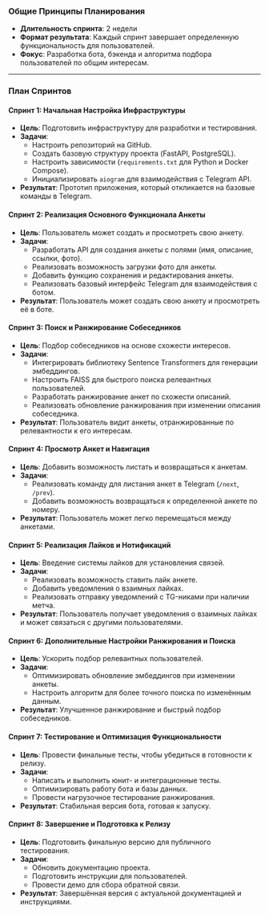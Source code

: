 ### Общие Принципы Планирования
- **Длительность спринта**: 2 недели
- **Формат результата**: Каждый спринт завершает определенную функциональность для пользователей.
- **Фокус**: Разработка бота, бэкенда и алгоритма подбора пользователей по общим интересам.

---

### План Спринтов

#### **Спринт 1: Начальная Настройка Инфраструктуры**
- **Цель**: Подготовить инфраструктуру для разработки и тестирования.
- **Задачи**:
  - Настроить репозиторий на GitHub.
  - Создать базовую структуру проекта (FastAPI, PostgreSQL).
  - Настроить зависимости (`requirements.txt` для Python и Docker Compose).
  - Инициализировать `aiogram` для взаимодействия с Telegram API.
- **Результат**: Прототип приложения, который откликается на базовые команды в Telegram.

#### **Спринт 2: Реализация Основного Функционала Анкеты**
- **Цель**: Пользователь может создать и просмотреть свою анкету.
- **Задачи**:
  - Разработать API для создания анкеты с полями (имя, описание, ссылки, фото).
  - Реализовать возможность загрузки фото для анкеты.
  - Добавить функцию сохранения и редактирования анкеты.
  - Реализовать базовый интерфейс Telegram для взаимодействия с ботом.
- **Результат**: Пользователь может создать свою анкету и просмотреть её в боте.

#### **Спринт 3: Поиск и Ранжирование Собеседников**
- **Цель**: Подбор собеседников на основе схожести интересов.
- **Задачи**:
  - Интегрировать библиотеку Sentence Transformers для генерации эмбеддингов.
  - Настроить FAISS для быстрого поиска релевантных пользователей.
  - Разработать ранжирование анкет по схожести описаний.
  - Реализовать обновление ранжирования при изменении описания собеседника.
- **Результат**: Пользователь видит анкеты, отранжированные по релевантности к его интересам.

#### **Спринт 4: Просмотр Анкет и Навигация**
- **Цель**: Добавить возможность листать и возвращаться к анкетам.
- **Задачи**:
  - Реализовать команду для листания анкет в Telegram (`/next`, `/prev`).
  - Добавить возможность возвращаться к определенной анкете по номеру.
- **Результат**: Пользователь может легко перемещаться между анкетами.

#### **Спринт 5: Реализация Лайков и Нотификаций**
- **Цель**: Введение системы лайков для установления связей.
- **Задачи**:
  - Реализовать возможность ставить лайк анкете.
  - Добавить уведомления о взаимных лайках.
  - Реализовать отправку уведомлений с TG-никами при наличии метча.
- **Результат**: Пользователь получает уведомления о взаимных лайках и может связаться с другими пользователями.

#### **Спринт 6: Дополнительные Настройки Ранжирования и Поиска**
- **Цель**: Ускорить подбор релевантных пользователей.
- **Задачи**:
  - Оптимизировать обновление эмбеддингов при изменении анкеты.
  - Настроить алгоритм для более точного поиска по изменённым данным.
- **Результат**: Улучшенное ранжирование и быстрый подбор собеседников.

#### **Спринт 7: Тестирование и Оптимизация Функциональности**
- **Цель**: Провести финальные тесты, чтобы убедиться в готовности к релизу.
- **Задачи**:
  - Написать и выполнить юнит- и интеграционные тесты.
  - Оптимизировать работу бота и базы данных.
  - Провести нагрузочное тестирование ранжирования.
- **Результат**: Стабильная версия бота, готовая к запуску.

#### **Спринт 8: Завершение и Подготовка к Релизу**
- **Цель**: Подготовить финальную версию для публичного тестирования.
- **Задачи**:
  - Обновить документацию проекта.
  - Подготовить инструкции для пользователей.
  - Провести демо для сбора обратной связи.
- **Результат**: Завершённая версия с актуальной документацией и инструкциями.